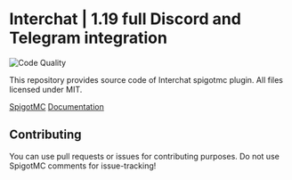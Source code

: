 # Interchat | 1.19 full Discord and Telegram integration

![Code Quality](https://www.codefactor.io/Content/badges/APlus.svg)


This repository provides source code of Interchat spigotmc plugin.
All files licensed under MIT.

[SpigotMC](https://www.spigotmc.org/resources/interchat-telegram-and-discord-integration-updates-full-free.103692/)
[Documentation](https://klochk.gitbook.io/interchat-wiki)

## Contributing

You can use pull requests or issues for contributing purposes.
Do not use SpigotMC comments for issue-tracking!
